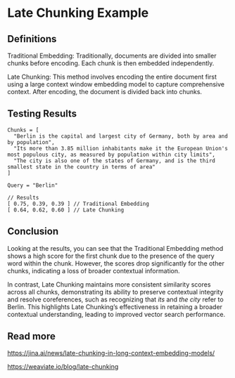 # Late Chunking Example

## Definitions

Traditional Embedding: Traditionally, documents are divided into smaller chunks before encoding. Each chunk is then embedded independently.

Late Chunking: This method involves encoding the entire document first using a large context window embedding model to capture comprehensive context. After encoding, the document is divided back into chunks.

## Testing Results

```
Chunks = [
  "Berlin is the capital and largest city of Germany, both by area and by population",
  "Its more than 3.85 million inhabitants make it the European Union's most populous city, as measured by population within city limits",
  "The city is also one of the states of Germany, and is the third smallest state in the country in terms of area"
]

Query = "Berlin"

// Results
[ 0.75, 0.39, 0.39 ] // Traditional Embedding
[ 0.64, 0.62, 0.60 ] // Late Chunking
```

## Conclusion

Looking at the results, you can see that the Traditional Embedding method shows a high score for the first chunk due to the presence of the query word within the chunk. However, the scores drop significantly for the other chunks, indicating a loss of broader contextual information.

In contrast, Late Chunking maintains more consistent similarity scores across all chunks, demonstrating its ability to preserve contextual integrity and resolve coreferences, such as recognizing that *its* and *the city* refer to Berlin. This highlights Late Chunking’s effectiveness in retaining a broader contextual understanding, leading to improved vector search performance.

## Read more

https://jina.ai/news/late-chunking-in-long-context-embedding-models/

https://weaviate.io/blog/late-chunking